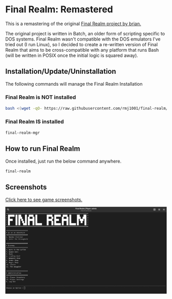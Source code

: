 # Final Realm: Remastered

This is a remastering of the original [Final Realm project by brian.](https://finalrealm.weebly.com/index.html)

The original project is written in Batch, an older form of scripting specific to DOS systems.
Final Realm wasn't compatible with the DOS emulators I've tried out (I run Linux), so I
decided to create a re-written version of Final Realm that aims to be cross-compatible with
any platform that runs Bash (will be written in POSIX once the initial logic is squared away).

## Installation/Update/Uninstallation

The following commands will manage the Final Realm Installation

### Final Realm is NOT installed

```bash
bash <(wget -qO- https://raw.githubusercontent.com/rmj1001/final-realm/main/src/final-realm-mgr)
```

### Final Realm IS installed

```bash
final-realm-mgr
```

## How to run Final Realm

Once installed, just run the below command anywhere.

```bash
final-realm
```

## Screenshots

[Click here to see game screenshots.](screenshots/)

![Final Realm Game Menu](screenshots/1-Main-Screens/03-Game-Menu.png)
